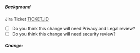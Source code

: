 ##### Background

Jira Ticket [TICKET_ID](https://jira.sc-corp.net/browse/TICKET_ID)
- [ ] Do you think this change will need Privacy and Legal review?
- [ ] Do you think this change will need security review?

##### Change:

